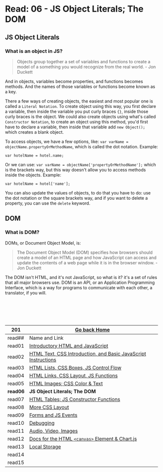 # Read: 06 - JS Object Literals; The DOM

## JS Object Literals

### What is an object in JS?

> Objects group together a set of variables and functions to create a model of a something you would recognize from the real world. - Jon Duckett

And in objects, variables become properties, and functions becomes methods. And the names of those variables or functions become known as a key.

There a few ways of creating objects, the easiest and most popular one is called a `Literal Notation`. To create object using this way, you first declare a variable, then inside the variable you put curly braces `{}`, inside those curly braces is the object.
We could also create objects using what's called `Constructor Notation`, to create an object using this method, you'd first have to declare a variable, then inside that variable add `new Object();` which creates a blank object.

To access objects, we have a few options, like:
`var varName = objectName.propertyOrMethodName`, which is called the dot notation. Example:

```
var hotelName = hotel.name;
```

Or we can use:
`var varName = objectName['propertyOrMethodName'];` which is the brackets way, but this way doesn't allow you to access methods inside the objects. Example:

```
var hotelName = hotel['name'];
```

You can also update the values of objects, to do that you have to do:
use the dot notation or the square brackets way, and if you want to delete a property, you can use the `delete` keyword. 


## DOM

### What is DOM?

DOMs, or Document Object Model, is:

> The Document Object Model (DOM) specifies how browsers should create a model of an HTML page and how JavaScript can access and update the contents of a web page while it is in the browser window. - Jon Duckett

The DOM isn't HTML, and it's not JavaScript, so what is it? it's a set of rules that all major browsers use.
DOM is an API, or an Application Programming Interface, which is a way for programs to communicate with each other, a translator, if you will.





<br/><br/> 
<br/><br/>  



|201| [Go back Home](https://suhaib-ersan.github.io/reading-notes/) |
|-|-|
| read## | Name and Link |
| read01 | [Introductory HTML and JavaScript](https://suhaib-ersan.github.io/reading-notes/201/read01) |
| read02 | [HTML Text, CSS Introduction, and Basic JavaScript Instructions](https://suhaib-ersan.github.io/reading-notes/201/read02) |
| read03 | [HTML Lists, CSS Boxes, JS Control Flow](https://suhaib-ersan.github.io/reading-notes/201/read03) |
| read04 | [HTML Links, CSS Layout, JS Functions](https://suhaib-ersan.github.io/reading-notes/201/read04) |
| read05 | [HTML Images; CSS Color & Text](https://suhaib-ersan.github.io/reading-notes/201/read05) |
| **read06** | **JS Object Literals; The DOM** |
| read07 | [HTML Tables; JS Constructor Functions](https://suhaib-ersan.github.io/reading-notes/201/read07) |
| read08 | [More CSS Layout](https://suhaib-ersan.github.io/reading-notes/201/read08) |
| read09 | [Forms and JS Events](https://suhaib-ersan.github.io/reading-notes/201/read09) |
| read10 | [Debugging](https://suhaib-ersan.github.io/reading-notes/201/read10) |
| read11 | [Audio, Video, Images](https://suhaib-ersan.github.io/reading-notes/201/read11) |
| read12 | [Docs for the HTML `<canvas>` Element & Chart.js](https://suhaib-ersan.github.io/reading-notes/201/read12) |
| read13 | [Local Storage](https://suhaib-ersan.github.io/reading-notes/201/read13) |
| read14 | [](https://suhaib-ersan.github.io/reading-notes/201/read14) |
| read15 | [](https://suhaib-ersan.github.io/reading-notes/201/read15) |